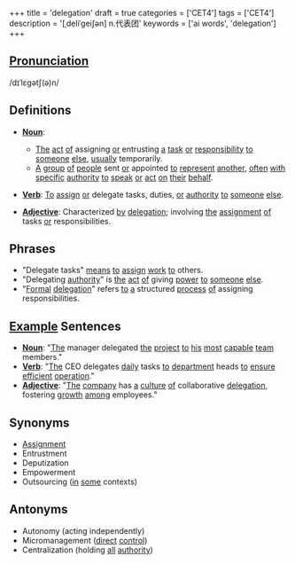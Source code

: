 +++
title = 'delegation'
draft = true
categories = ['CET4']
tags = ['CET4']
description = '[ˌdeliˈgei∫ən] n.代表团'
keywords = ['ai words', 'delegation']
+++

## [Pronunciation](/en/post/pronunciation/)
/dɪˈlɛɡətʃ(ə)n/

## Definitions
- **[Noun](/en/post/noun/)**: 
  - [The](/en/post/the/) [act](/en/post/act/) [of](/en/post/of/) assigning [or](/en/post/or/) entrusting [a](/en/post/a/) [task](/en/post/task/) [or](/en/post/or/) [responsibility](/en/post/responsibility/) [to](/en/post/to/) [someone](/en/post/someone/) [else](/en/post/else/), [usually](/en/post/usually/) temporarily.
  - [A](/en/post/a/) [group](/en/post/group/) [of](/en/post/of/) [people](/en/post/people/) sent [or](/en/post/or/) appointed [to](/en/post/to/) [represent](/en/post/represent/) [another](/en/post/another/), [often](/en/post/often/) [with](/en/post/with/) [specific](/en/post/specific/) [authority](/en/post/authority/) [to](/en/post/to/) [speak](/en/post/speak/) [or](/en/post/or/) [act](/en/post/act/) [on](/en/post/on/) [their](/en/post/their/) [behalf](/en/post/behalf/).
  
- **[Verb](/en/post/verb/)**: [To](/en/post/to/) [assign](/en/post/assign/) [or](/en/post/or/) delegate tasks, duties, [or](/en/post/or/) [authority](/en/post/authority/) [to](/en/post/to/) [someone](/en/post/someone/) [else](/en/post/else/).
  
- **[Adjective](/en/post/adjective/)**: Characterized [by](/en/post/by/) [delegation](/en/post/delegation/); involving [the](/en/post/the/) [assignment](/en/post/assignment/) [of](/en/post/of/) tasks [or](/en/post/or/) responsibilities.

## Phrases
- "Delegate tasks" [means](/en/post/means/) [to](/en/post/to/) [assign](/en/post/assign/) [work](/en/post/work/) [to](/en/post/to/) others.
- "Delegating [authority](/en/post/authority/)" is [the](/en/post/the/) [act](/en/post/act/) [of](/en/post/of/) giving [power](/en/post/power/) [to](/en/post/to/) [someone](/en/post/someone/) [else](/en/post/else/).
- "[Formal](/en/post/formal/) [delegation](/en/post/delegation/)" refers [to](/en/post/to/) [a](/en/post/a/) structured [process](/en/post/process/) [of](/en/post/of/) assigning responsibilities.

## [Example](/en/post/example/) Sentences
- **[Noun](/en/post/noun/)**: "[The](/en/post/the/) manager delegated [the](/en/post/the/) [project](/en/post/project/) [to](/en/post/to/) [his](/en/post/his/) [most](/en/post/most/) [capable](/en/post/capable/) [team](/en/post/team/) members."
- **[Verb](/en/post/verb/)**: "[The](/en/post/the/) CEO delegates [daily](/en/post/daily/) tasks [to](/en/post/to/) [department](/en/post/department/) heads [to](/en/post/to/) [ensure](/en/post/ensure/) [efficient](/en/post/efficient/) [operation](/en/post/operation/)."
- **[Adjective](/en/post/adjective/)**: "[The](/en/post/the/) [company](/en/post/company/) has [a](/en/post/a/) [culture](/en/post/culture/) [of](/en/post/of/) collaborative [delegation](/en/post/delegation/), fostering [growth](/en/post/growth/) [among](/en/post/among/) employees."

## Synonyms
- [Assignment](/en/post/assignment/)
- Entrustment
- Deputization
- Empowerment
- Outsourcing ([in](/en/post/in/) [some](/en/post/some/) contexts)

## Antonyms
- Autonomy (acting independently)
- Micromanagement ([direct](/en/post/direct/) [control](/en/post/control/))
- Centralization (holding [all](/en/post/all/) [authority](/en/post/authority/))

